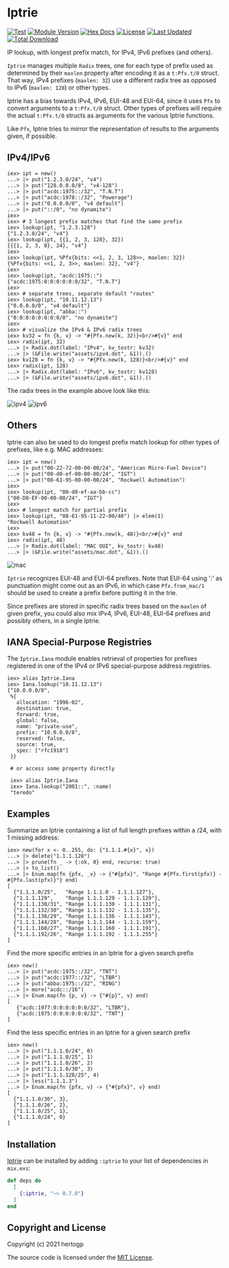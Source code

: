 # Iptrie

[![Test](https://github.com/hertogp/iptrie/actions/workflows/elixir.yml/badge.svg)](https://github.com/hertogp/iptrie/actions/workflows/elixir.yml)
[![Module Version](https://img.shields.io/hexpm/v/iptrie.svg)](https://hex.pm/packages/iptrie)
[![Hex Docs](https://img.shields.io/badge/hex-docs-lightgreen.svg)](https://hexdocs.pm/iptrie/)
[![License](https://img.shields.io/hexpm/l/iptrie.svg)](https://github.com/hertogp/iptrie/blob/master/LICENSE)
[![Last Updated](https://img.shields.io/github/last-commit/hertogp/iptrie.svg)](https://github.com/hertogp/iptrie/commits/master)
[![Total Download](https://img.shields.io/hexpm/dt/iptrie.svg)](https://hex.pm/packages/iptrie)

<!-- @MODULEDOC -->

IP lookup, with longest prefix match, for IPv4, IPv6 prefixes (and others).

`Iptrie` manages multiple `Radix` trees, one for each type of prefix used as
determined by their `maxlen` property after encoding it as a `t:Pfx.t/0`
struct.  That way, IPv4 prefixes (`maxlen: 32`) use a different radix tree as
opposed to IPv6 (`maxlen: 128`) or other types.

Iptrie has a bias towards IPv4, IPv6, EUI-48 and EUI-64, since it uses `Pfx` to
convert arguments to a `t:Pfx.t/0` struct.  Other types of prefixes will
require the actual `t:Pfx.t/0` structs as arguments for the various Iptrie
functions.

Like `Pfx`, Iptrie tries to mirror the representation of results to the
arguments given, if possible.

## IPv4/IPv6

    iex> ipt = new()
    ...> |> put("1.2.3.0/24", "v4")
    ...> |> put("128.0.0.0/8", "v4-128")
    ...> |> put("acdc:1975::/32", "T.N.T")
    ...> |> put("acdc:1978::/32", "Powerage")
    ...> |> put("0.0.0.0/0", "v4 default")
    ...> |> put("::/0", "no dynamite")
    iex>
    iex> # 3 longest prefix matches that find the same prefix
    iex> lookup(ipt, "1.2.3.128")
    {"1.2.3.0/24", "v4"}
    iex> lookup(ipt, {{1, 2, 3, 128}, 32})
    {{{1, 2, 3, 0}, 24}, "v4"}
    iex>
    iex> lookup(ipt, %Pfx{bits: <<1, 2, 3, 128>>, maxlen: 32})
    {%Pfx{bits: <<1, 2, 3>>, maxlen: 32}, "v4"}
    iex>
    iex> lookup(ipt, "acdc:1975::")
    {"acdc:1975:0:0:0:0:0:0/32", "T.N.T"}
    iex>
    iex> # separate trees, separate default "routes"
    iex> lookup(ipt, "10.11.12.13")
    {"0.0.0.0/0", "v4 default"}
    iex> lookup(ipt, "abba::")
    {"0:0:0:0:0:0:0:0/0", "no dynamite"}
    iex>
    iex> # visualize the IPv4 & IPv6 radix trees
    iex> kv32 = fn {k, v} -> "#{Pfx.new(k, 32)}<br/>#{v}" end
    iex> radix(ipt, 32)
    ...> |> Radix.dot(label: "IPv4", kv_tostr: kv32)
    ...> |> (&File.write("assets/ipv4.dot", &1)).()
    iex> kv128 = fn {k, v} -> "#{Pfx.new(k, 128)}<br/>#{v}" end
    iex> radix(ipt, 128)
    ...> |> Radix.dot(label: "IPv6", kv_tostr: kv128)
    ...> |> (&File.write("assets/ipv6.dot", &1)).()


The radix trees in the example above look like this:

![ipv4](assets/ipv4.dot.png) ![ipv6](assets/ipv6.dot.png)

## Others

Iptrie can also be used to do longest prefix match lookup for other types of
prefixes, like e.g. MAC addresses:

    iex> ipt = new()
    ...> |> put("00-22-72-00-00-00/24", "American Micro-Fuel Device")
    ...> |> put("00-d0-ef-00-00-00/24", "IGT")
    ...> |> put("08-61-95-00-00-00/24", "Rockwell Automation")
    iex>
    iex> lookup(ipt, "00-d0-ef-aa-bb-cc")
    {"00-D0-EF-00-00-00/24", "IGT"}
    iex>
    iex> # longest match for partial prefix
    iex> lookup(ipt, "08-61-95-11-22-00/40") |> elem(1)
    "Rockwell Automation"
    iex>
    iex> kv48 = fn {k, v} -> "#{Pfx.new(k, 48)}<br/>#{v}" end
    iex> radix(ipt, 48)
    ...> |> Radix.dot(label: "MAC OUI", kv_tostr: kv48)
    ...> |> (&File.write("assets/mac.dot", &1)).()

![mac](assets/mac.dot.png)

`Iptrie` recognizes EUI-48 and EUI-64 prefixes.  Note that EUI-64 using ':' as
punctuation might come out as an IPv6, in which case `Pfx.from_mac/1` should be
used to create a prefix before putting it in the trie.

Since prefixes are stored in specific radix trees based on the `maxlen` of
given prefix, you could also mix IPv4, IPv6, EUI-48, EUI-64 prefixes and
possibly others, in a single Iptrie.

## IANA Special-Purpose Registries

The `Iptrie.Iana` module enables retrieval of properties for prefixes registered
in one of the IPv4 or IPv6 special-purpose address registries.

    iex> alias Iptrie.Iana
    iex> Iana.lookup("10.11.12.13")
    {"10.0.0.0/8",
     %{
       allocation: "1996-02",
       destination: true,
       forward: true,
       global: false,
       name: "private-use",
       prefix: "10.0.0.0/8",
       reserved: false,
       source: true,
       spec: ["rfc1918"]
     }}

     # or access some property directly

     iex> alias Iptrie.Iana
     iex> Iana.lookup("2001::", :name)
     "teredo"

## Examples

Summarize an Iptrie containing a list of full length prefixes within a /24,
with 1 missing address:

    iex> new(for x <- 0..255, do: {"1.1.1.#{x}", x})
    ...> |> delete("1.1.1.128")
    ...> |> prune(fn _ -> {:ok, 0} end, recurse: true)
    ...> |> to_list()
    ...> |> Enum.map(fn {pfx, _v} -> {"#{pfx}", "Range #{Pfx.first(pfx)} - #{Pfx.last(pfx)}"} end)
    [
      {"1.1.1.0/25",   "Range 1.1.1.0 - 1.1.1.127"},
      {"1.1.1.129",    "Range 1.1.1.129 - 1.1.1.129"},
      {"1.1.1.130/31", "Range 1.1.1.130 - 1.1.1.131"},
      {"1.1.1.132/30", "Range 1.1.1.132 - 1.1.1.135"},
      {"1.1.1.136/29", "Range 1.1.1.136 - 1.1.1.143"},
      {"1.1.1.144/28", "Range 1.1.1.144 - 1.1.1.159"},
      {"1.1.1.160/27", "Range 1.1.1.160 - 1.1.1.191"},
      {"1.1.1.192/26", "Range 1.1.1.192 - 1.1.1.255"}
    ]

Find the more specific entries in an Iptrie for a given search prefix

    iex> new()
    ...> |> put("acdc:1975::/32", "TNT")
    ...> |> put("acdc:1977::/32", "LTBR")
    ...> |> put("abba:1975::/32", "RING")
    ...> |> more("acdc::/16")
    ...> |> Enum.map(fn {p, v} -> {"#{p}", v} end)
    [
       {"acdc:1977:0:0:0:0:0:0/32", "LTBR"},
       {"acdc:1975:0:0:0:0:0:0/32", "TNT"}
    ]

Find the less specific entries in an Iptrie for a given search prefix

    iex> new()
    ...> |> put("1.1.1.0/24", 0)
    ...> |> put("1.1.1.0/25", 1)
    ...> |> put("1.1.1.0/26", 2)
    ...> |> put("1.1.1.0/30", 3)
    ...> |> put("1.1.1.128/25", 4)
    ...> |> less("1.1.1.3")
    ...> |> Enum.map(fn {pfx, v} -> {"#{pfx}", v} end)
    [
      {"1.1.1.0/30", 3},
      {"1.1.1.0/26", 2},
      {"1.1.1.0/25", 1},
      {"1.1.1.0/24", 0}
    ]


<!-- @MODULEDOC -->

## Installation

[Iptrie](https://hexdocs.pm/iptrie) can be installed by adding `:iptrie` to your
list of dependencies in `mix.exs`:

```elixir
def deps do
  [
    {:iptrie, "~> 0.7.0"}
  ]
end
```

## Copyright and License

Copyright (c) 2021 hertogp

The source code is licensed under the [MIT License](./LICENSE.md).
